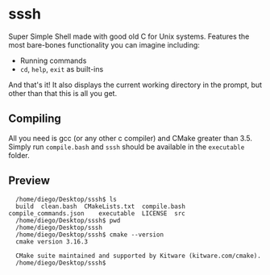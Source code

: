 # sssh
Super Simple Shell made with good old C for Unix systems. Features the most bare-bones functionality you can imagine including:

* Running commands
* `cd`, `help`, `exit` as built-ins

And that's it! It also displays the current working directory in the prompt, but other than that this is all you get.

## Compiling
All you need is gcc (or any other c compiler) and CMake greater than 3.5. Simply run `compile.bash` and `sssh` should be available in the `executable` folder. 

## Preview
```
  /home/diego/Desktop/sssh$ ls
  build  clean.bash  CMakeLists.txt  compile.bash  compile_commands.json	executable  LICENSE  src
  /home/diego/Desktop/sssh$ pwd
  /home/diego/Desktop/sssh
  /home/diego/Desktop/sssh$ cmake --version
  cmake version 3.16.3

  CMake suite maintained and supported by Kitware (kitware.com/cmake).
  /home/diego/Desktop/sssh$ 
```
